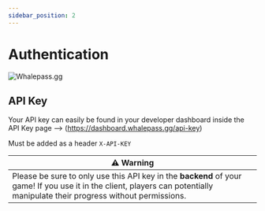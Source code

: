 ```yaml
---
sidebar_position: 2
---
```

# Authentication

![Whalepass.gg](https://i.imgur.com/zwUqWaS.png)


## API Key

Your API key can easily be found in your developer dashboard inside the API Key page --> (https://dashboard.whalepass.gg/api-key)

Must be added as a header `X-API-KEY`

| ⚠️ Warning                                                         |
|--------------------------------------------------------------------|
| Please be sure to only use this API key in the **backend** of your game! If you use it in the client, players can potentially manipulate their progress without permissions.|

